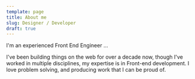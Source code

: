 ```yaml
---
template: page
title: About me
slug: Designer / Developer
draft: true
---
```

I'm an experienced Front End Engineer ...

I've been building things on the web for over a decade now, though I've worked in multiple disciplines, my expertise is in Front-end development. I love problem solving, and producing work that I can be proud of.
